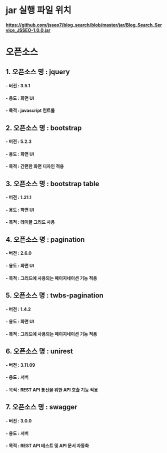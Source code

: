 # jar 실행 파일 위치
#### https://github.com/jsseo7/blog_search/blob/master/jar/Blog_Search_Service_JSSEO-1.0.0.jar

# 오픈소스
## 1. 오픈소스 명 : jquery
#### - 버전 : 3.5.1
#### - 용도 : 화면 UI
#### - 목적 : javascript 컨트롤

## 2. 오픈소스 명 : bootstrap
#### - 버전 : 5.2.3
#### - 용도 : 화면 UI
#### - 목적 : 간편한 화면 디자인 적용

## 3. 오픈소스 명 : bootstrap table 
#### - 버전 : 1.21.1
#### - 용도 : 화면 UI
#### - 목적 : 테이블 그리드 사용

## 4. 오픈소스 명 : pagination 
#### - 버전 : 2.6.0
#### - 용도 : 화면 UI
#### - 목적 : 그리드에 사용되는 페이지네이션 기능 적용

## 5. 오픈소스 명 : twbs-pagination 
#### - 버전 : 1.4.2
#### - 용도 : 화면 UI
#### - 목적 : 그리드에 사용되는 페이지네이션 기능 적용

## 6. 오픈소스 명 : unirest 
#### - 버전 : 3.11.09
#### - 용도 : 서버
#### - 목적 : REST API 통신을 위한 API 호출 기능 적용

## 7. 오픈소스 명 : swagger 
#### - 버전 : 3.0.0
#### - 용도 : 서버
#### - 목적 : REST API 테스트 및 API 문서 자동화






